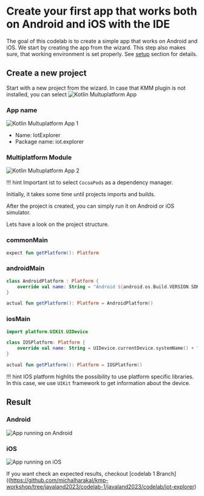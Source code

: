# Create your first app that works both on Android and iOS with the IDE

The goal of this codelab is to create a simple app that works on Android and iOS. We start by creating the app from the wizard. This step also makes sure, that working environment is set properly. See [setup](setup.md) section for details. 


## Create a new project

Start with a new project from the wizard. In case that KMM plugin is not installed, you can select 
![Kotlin Multuplatform App](kmm_wizard.png)


### App name
![Kotlin Multuplatform App 1](cl1-wizard-1.png)

* Name: IotExplorer
* Package name: iot.explorer

### Multiplatform Module
![Kotlin Multuplatform App 2](cl1-wizard-2.png)

!!! hint
Important ist to select ``CocoaPods`` as a dependency manager.

Initially, it takes some time until projects imports and builds.

After the project is created, you can simply run it on Android or iOS simulator.

Lets have a look on the project structure.

### commonMain

```kotlin
expect fun getPlatform(): Platform
```


### androidMain

```kotlin
class AndroidPlatform : Platform {
    override val name: String = "Android ${android.os.Build.VERSION.SDK_INT}"
}

actual fun getPlatform(): Platform = AndroidPlatform()
```

### iosMain

```kotlin
import platform.UIKit.UIDevice

class IOSPlatform: Platform {
    override val name: String = UIDevice.currentDevice.systemName() + " " + UIDevice.currentDevice.systemVersion
}

actual fun getPlatform(): Platform = IOSPlatform()
```
!!! hint
IOS platform highlits the possibility to use platform specific libraries. In this case, we use `UIKit` framework to get information about the device.


## Result

### Android
![App running on Android](codelab-1-android.png)

### iOS
![App running on iOS](codelab-1-ios.png)

If you want check an expected results, checkout [codelab 1 Branch]((https://github.com/michalharakal/kmp-workshop/tree/javaland2023/codelab-1/javaland2023/codelab/iot-explorer)
